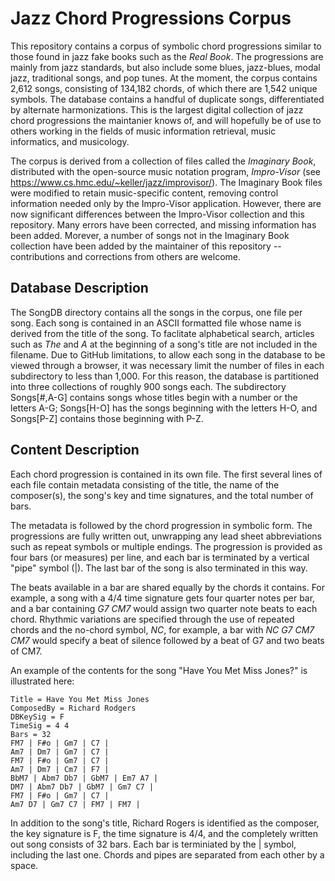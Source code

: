 # Jazz Chord Progressions Corpus
This repository contains a corpus of symbolic chord progressions similar to those found in jazz fake books such as the *Real Book*. The progressions are mainly from jazz 
standards, but also include some blues, jazz-blues, modal jazz, traditional songs, and pop tunes. At the moment, the corpus contains 2,612 songs, consisting of 134,182 chords, of 
which there are 1,542 unique symbols.  The database contains a handful of duplicate songs, differentiated by alternate harmonizations. This is the largest digital collection of jazz chord progressions the maintanier knows of, and will hopefully be of use to others working in the fields of music information retrieval, music informatics, and musicology.

The corpus is derived from a collection of files called the *Imaginary Book*, distributed with the open-source music notation program, *Impro-Visor* (see 
https://www.cs.hmc.edu/~keller/jazz/improvisor/). The Imaginary Book files were modified to retain music-specific content, removing control information needed only by the Impro-Visor application.  However, there are now significant differences between the Impro-Visor collection and this repository.  Many errors have been corrected, and missing information has been added. Morever, a number of songs not in the Imaginary Book collection have been added by the maintainer of this repository -- contributions and corrections from others are welcome.

## Database Description
The SongDB directory contains all the songs in the corpus, one file per song.  Each song is contained in an ASCII formatted file whose name is derived from the title of the song.  To faclitate alphabetical search, articles such as *The* and *A* at the beginning of a song's title are not included in the filename.  Due to GitHub limitations, to allow each song in the database to be viewed through a browser, it was necessary limit the number of files in each subdirectory to less than 1,000.  For this reason, the database is partitioned into three collections of roughly 900 songs each.  The subdirectory Songs[#,A-G] contains songs whose titles begin with a number or the letters A-G; Songs[H-O] has the songs beginning with the letters H-O, and Songs[P-Z] contains those beginning with P-Z. 

## Content Description
Each chord progression is contained in its own file.  The first several lines of 
each file contain metadata consisting of the title, the name of the composer(s), the song's key and time signatures, and the total number of bars.  

The metadata is followed by the chord progression in symbolic form.  The progressions are fully written out, unwrapping any lead sheet abbreviations such as repeat symbols or multiple endings.  The progression is provided as four bars (or measures) per line, and each bar is terminated by a vertical "pipe" symbol (|).  The last bar of the song is also terminated in this way.  

The beats available in a bar are shared equally by the chords it contains. For example, a song with a 4/4 time signature gets four quarter notes per bar, and a bar containing *G7 CM7* would assign two quarter note beats to each chord.  Rhythmic variations are specified through the use of repeated chords and the no-chord symbol, *NC*, for example, a bar with *NC G7 CM7 CM7* would specify a beat of silence followed by a beat of G7 and two beats of CM7.

An example of the contents for the song "Have You Met Miss Jones?" is illustrated here:

    Title = Have You Met Miss Jones
    ComposedBy = Richard Rodgers
    DBKeySig = F
    TimeSig = 4 4
    Bars = 32
    FM7 | F#o | Gm7 | C7 |
    Am7 | Dm7 | Gm7 | C7 |
    FM7 | F#o | Gm7 | C7 |
    Am7 | Dm7 | Cm7 | F7 |
    BbM7 | Abm7 Db7 | GbM7 | Em7 A7 |
    DM7 | Abm7 Db7 | GbM7 | Gm7 C7 |
    FM7 | F#o | Gm7 | C7 |
    Am7 D7 | Gm7 C7 | FM7 | FM7 |
 
In addition to the song's title, Richard Rogers is identified as the composer, the key signature is F, the time signature is 4/4, and the completely written out song consists of 32 bars.  Each bar is terminiated by the | symbol, including the last one.  Chords and pipes are separated from each other by a space.
